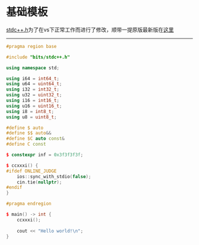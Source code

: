 # 基础模板

[stdc++.h](./stdc++.h)为了在vs下正常工作而进行了修改，顺带一提原版最新版在[这里](https://raw.githubusercontent.com/gcc-mirror/gcc/master/libstdc%2B%2B-v3/include/precompiled/stdc%2B%2B.h)

------

```cpp
#pragma region base

#include "bits/stdc++.h"

using namespace std;

using i64 = int64_t;
using u64 = uint64_t;
using i32 = int32_t;
using u32 = uint32_t;
using i16 = int16_t;
using u16 = uint16_t;
using i8 = int8_t;
using u8 = uint8_t;

#define $ auto
#define $$ auto&&
#define $C auto const&
#define C const

$ constexpr inf = 0x3f3f3f3f;

$ ccxxxi() {
#ifdef ONLINE_JUDGE
    ios::sync_with_stdio(false);
    cin.tie(nullptr);
#endif
}

#pragma endregion

$ main() -> int {
    ccxxxi();
    
    cout << "Hello world!\n";
}

```

